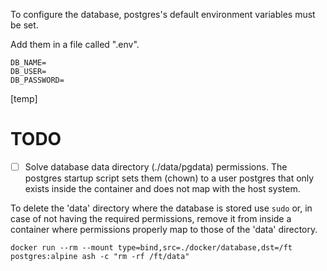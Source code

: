 To configure the database, postgres's default environment variables
must be set.

Add them in a file called ".env".

```
DB_NAME=
DB_USER=
DB_PASSWORD=
```

[temp]

# TODO

- [ ] Solve database data directory (./data/pgdata) permissions.
The postgres startup script sets them (chown) to a user postgres that only exists inside the container and does not map with the host system.

To delete the 'data' directory where the database is stored use `sudo` or, in case of not having the required permissions, remove it from inside a container where permissions properly map to those of the 'data' directory.

```
docker run --rm --mount type=bind,src=./docker/database,dst=/ft postgres:alpine ash -c "rm -rf /ft/data"
```
